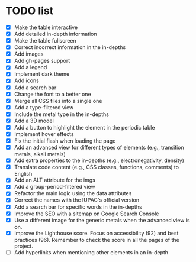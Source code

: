 # TODO list

- [X] Make the table interactive
- [X] Add detailed in-depth information
- [X] Make the table fullscreen
- [X] Correct incorrect information in the in-depths
- [X] Add images
- [X] Add gh-pages support
- [X] Add a legend
- [X] Implement dark theme
- [X] Add icons
- [X] Add a search bar
- [X] Change the font to a better one
- [X] Merge all CSS files into a single one
- [X] Add a type-filtered view
- [X] Include the metal type in the in-depths
- [X] Add a 3D model
- [X] Add a button to highlight the element in the periodic table
- [X] Implement hover effects
- [X] Fix the initial flash when loading the page
- [X] Add an advanced view for different types of elements (e.g., transition metals, alkali metals)
- [X] Add extra properties to the in-depths (e.g., electronegativity, density)
- [X] Translate code content (e.g., CSS classes, functions, comments) to English
- [X] Add an ALT attribute for the imgs
- [X] Add a group-period-filtered view
- [X] Refactor the main logic using the data attributes
- [X] Correct the names with the IUPAC's official version
- [X] Add a search bar for specific words in the in-depths
- [X] Improve the SEO with a sitemap on Google Search Console
- [X] Use a different image for the generic metals when the advanced view is on.
- [X] Improve the Lighthouse score. Focus on accessibility (92) and best practices (96). Remember to check the score in all the pages of the project.
- [ ] Add hyperlinks when mentioning other elements in an in-depth
